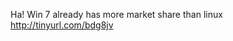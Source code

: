 <!--
id: 168030839
link: http://kevinisom.info/post/168030839/ha-win-7-already-has-more-market-share-than-linux
slug: ha-win-7-already-has-more-market-share-than-linux
date: Fri Aug 21 2009 20:21:50 GMT+1200 (NZST)
raw: {"blog_name":"kevinisom","id":168030839,"post_url":"http://kevinisom.info/post/168030839/ha-win-7-already-has-more-market-share-than-linux","slug":"ha-win-7-already-has-more-market-share-than-linux","type":"text","date":"2009-08-21 08:21:50 GMT","timestamp":1250842910,"state":"published","format":"html","reblog_key":"Xr7B7ziu","tags":[],"short_url":"http://tmblr.co/Zw68YyA0-9t","highlighted":[],"feed_item":"http://twitter.com/kev_nz/statuses/3443951998","from_feed_id":"650289","note_count":0,"title":null,"body":"<p>Ha! Win 7 already has more market share than linux <a href=\"http://tinyurl.com/bdg8jv\" target=\"_blank\">http://tinyurl.com/bdg8jv</a></p>"}
publish: 2009-08-021
tags: 
title: null
-->


Ha! Win 7 already has more market share than linux
<http://tinyurl.com/bdg8jv>


